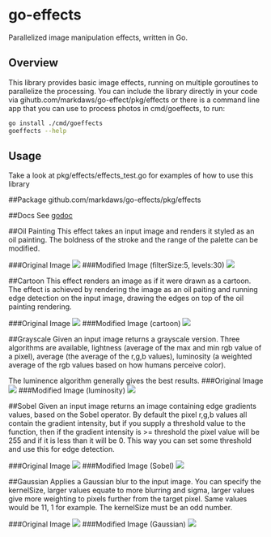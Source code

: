 # go-effects
Parallelized image manipulation effects, written in Go.

## Overview
This library provides basic image effects, running on multiple goroutines to parallelize the processing. You can include the library directly in your code via gihutb.com/markdaws/go-effect/pkg/effects or there is a command line app that you can use to process photos in cmd/goeffects, to run:

```bash
go install ./cmd/goeffects 
goeffects --help
```

## Usage
Take a look at pkg/effects/effects_test.go for examples of how to use this library

##Package
github.com/markdaws/go-effects/pkg/effects

##Docs
See [godoc](https://godoc.org/github.com/markdaws/go-effects/pkg/effects)


##Oil Painting
This effect takes an input image and renders it styled as an oil painting. The boldness of the stroke and the range of the palette can be modified.

###Original Image
![](examples/mountain.jpg)
###Modified Image (filterSize:5, levels:30)
![](examples/mountain-oil-15-30.jpg)


##Cartoon
This effect renders an image as if it were drawn as a cartoon. The effect is achieved by rendering the image as an oil paiting and running edge detection on the input image, drawing the edges on top of the oil painting rendering.

###Original Image
![](examples/turtle.jpg)
###Modified Image (cartoon)
![](examples/turtle-cartoon.png)


##Grayscale
Given an input image returns a grayscale version. Three algorithms are available, lightness (average of the max and min rgb value of a pixel), average (the average of the r,g,b values), luminosity (a weighted average of the rgb values based on how humans perceive color).

The luminence algorithm generally gives the best results.
###Original Image
![](examples/cabin.jpg)
###Modified Image (luminosity)
![](examples/cabin-gray-luminosity.png)


##Sobel
Given an input image returns an image containing edge gradients values, based on the Sobel operator.  By default the pixel r,g,b values all contain the gradient intensity, but if you supply a threshold value to the function, then if the gradient intensity is >= threshold the pixel value will be 255 and if it is less than it will be 0.  This way you can set some threshold and use this for edge detection.

###Original Image
![](examples/turtle.jpg)
###Modified Image (Sobel)
![](examples/turtle-sobel.png)


##Gaussian
Applies a Gaussian blur to the input image. You can specify the kernelSize, larger values equate to more blurring and sigma, larger values give more weighting to pixels further from the target pixel.  Same values would be 11, 1 for example. The kernelSize must be an odd number.

###Original Image
![](examples/face.jpg)
###Modified Image (Gaussian)
![](examples/face-gaussian.png)
